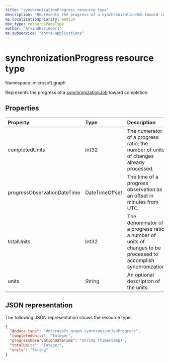 ```yaml
---
title: "synchronizationProgress resource type"
description: "Represents the progress of a synchronizationJob toward completion."
ms.localizationpriority: medium
doc_type: resourcePageType
author: "ArvindHarinder1"
ms.subservice: "entra-applications"
---
```


# synchronizationProgress resource type

Namespace: microsoft.graph

Represents the progress of a [synchronizationJob](synchronization-synchronizationjob.md) toward completion.

## Properties

| Property                              | Type      | Description    |
|:--------------------------------------|:----------|:---------------|
|completedUnits|Int32|The numerator of a progress ratio; the number of units of changes already processed.|
|progressObservationDateTime|DateTimeOffset|The time of a progress observation as an offset in minutes from UTC.|
|totalUnits|Int32|The denominator of a progress ratio; a number of units of changes to be processed to accomplish synchronization.|
|units|String|An optional description of the units.|


## JSON representation
The following JSON representation shows the resource type.
<!-- {
  "blockType": "resource",
  "@odata.type": "microsoft.graph.synchronizationProgress"
}
-->
``` json
{
  "@odata.type": "#microsoft.graph.synchronizationProgress",
  "completedUnits": "Integer",
  "progressObservationDateTime": "String (timestamp)",
  "totalUnits": "Integer",
  "units": "String"
}
```

<!-- uuid: 15571993-7e2f-4842-84d5-01ceb67cdc05
20185-08-14 22:30:00 UTC -->
<!--
{
  "type": "#page.annotation",
  "description": "synchronizationProcess resource",
  "keywords": "",
  "section": "documentation",
  "tocPath": "",
  "suppressions": []
}
-->



